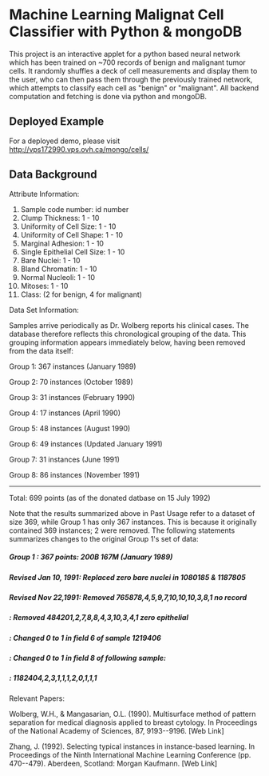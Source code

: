 # Machine Learning Malignat Cell Classifier with Python & mongoDB
This project is an interactive applet for a python based neural network which has been trained on ~700 records of benign and malignant tumor cells. It randomly shuffles a deck of cell measurements and display them to the user, who can then pass them through the previously trained network, which attempts to classify each cell as "benign" or "malignant". All backend computation and fetching is done via python and mongoDB.

## Deployed Example
For a deployed demo, please visit http://vps172990.vps.ovh.ca/mongo/cells/ 

## Data Background
Attribute Information:

1. Sample code number: id number 
2. Clump Thickness: 1 - 10 
3. Uniformity of Cell Size: 1 - 10 
4. Uniformity of Cell Shape: 1 - 10 
5. Marginal Adhesion: 1 - 10 
6. Single Epithelial Cell Size: 1 - 10 
7. Bare Nuclei: 1 - 10 
8. Bland Chromatin: 1 - 10 
9. Normal Nucleoli: 1 - 10 
10. Mitoses: 1 - 10 
11. Class: (2 for benign, 4 for malignant)

Data Set Information:

Samples arrive periodically as Dr. Wolberg reports his clinical cases. The database therefore reflects this chronological grouping of the data. This grouping information appears immediately below, having been removed from the data itself: 

Group 1: 367 instances (January 1989) 

Group 2: 70 instances (October 1989) 

Group 3: 31 instances (February 1990) 

Group 4: 17 instances (April 1990) 

Group 5: 48 instances (August 1990) 

Group 6: 49 instances (Updated January 1991) 

Group 7: 31 instances (June 1991) 

Group 8: 86 instances (November 1991) 

----------------------------------------- 
Total: 699 points (as of the donated datbase on 15 July 1992) 

Note that the results summarized above in Past Usage refer to a dataset of size 369, while Group 1 has only 367 instances. This is because it originally contained 369 instances; 2 were removed. The following statements summarizes changes to the original Group 1's set of data: 

##### Group 1 : 367 points: 200B 167M (January 1989) 

##### Revised Jan 10, 1991: Replaced zero bare nuclei in 1080185 & 1187805 

##### Revised Nov 22,1991: Removed 765878,4,5,9,7,10,10,10,3,8,1 no record 
##### : Removed 484201,2,7,8,8,4,3,10,3,4,1 zero epithelial 
##### : Changed 0 to 1 in field 6 of sample 1219406 
##### : Changed 0 to 1 in field 8 of following sample: 
##### : 1182404,2,3,1,1,1,2,0,1,1,1


Relevant Papers:

Wolberg, W.H., & Mangasarian, O.L. (1990). Multisurface method of pattern separation for medical diagnosis applied to breast cytology. In Proceedings of the National Academy of Sciences, 87, 9193--9196. 
[Web Link] 

Zhang, J. (1992). Selecting typical instances in instance-based learning. In Proceedings of the Ninth International Machine Learning Conference (pp. 470--479). Aberdeen, Scotland: Morgan Kaufmann. 
[Web Link]
